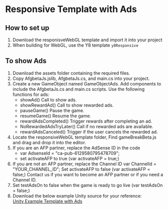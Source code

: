 # Responsive Template with Ads

## How to set up 
1) Download the responisveWebGL template and import it into your project
2) When building for WebGL, use the Y8 template `y8Responsive` 

## To show Ads
1) Download the assets folder containing the required files.
2) Copy AfgbetaJs.jslib, AfgbetaJs.cs, and main.cs into your project.
3) Create a new GameObject named GameObjectAds. Add components to include the AfgbetaJs.cs and main.cs scripts.
   Use the following functions for ads:
     - showAd()  Call to show ads.
     - showRewardAd() Call to show rewarded ads.
     - pauseGame() Pause the game.
     - resumeGame() Resume the game.
     - rewardAdsCompleted() Trigger rewards after completing an ad.
     - NoRewardedAdsTryLater() Call if no rewarded ads are available.
     - rewardAdsCanceled() Trigger if the user cancels the rewarded ad.
4) Locate the responsiveWebGL template folder, Find gameBreakBeta.js and drag and drop it into the editor.
5) If you are an AFP partner, replace the AdSense ID in the code
   - var AdsenseId = "ca-pub-6129580795478709"; 
   - set activateAFP to true (var activateAFP = true;)
6) If you are not an AFP partner, replace the Channel ID
   var ChannelId = "YOUR_CHANNEL_ID";
   Set activateAFP to false (var activateAFP = false;)
   Contact us if you want to become an AFP partner or if you need a Channel ID.
7) Set testAdsOn to false when the game is ready to go live (var testAdsOn = false;)
8) Download the below example Unity source for your reference:  
   [Unity Example Template with Ads](https://storage.y8.com/Gani/unity_webgl/unityAFPSample/uniy_example_template_with_ads.zip)
